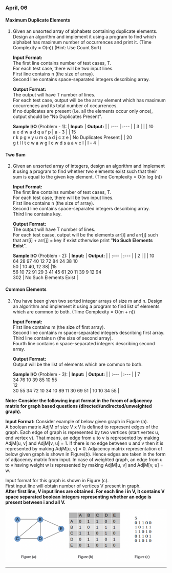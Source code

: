 ### April, 06

#### Maximum Duplicate Elements

1. Given an unsorted array of alphabets containing duplicate elements. Design an algorithm and implement it using a program to find which alphabet has maximum number of occurrences and print it. (Time Complexity = O(n)) (Hint: Use Count Sort)

    **Input Format:**</br>
    The first line contains number of test cases, T.</br>
    For each test case, there will be two input lines.</br>
    First line contains n (the size of array).</br>
    Second line contains space-separated integers describing array.</br>

    **Output Format:**</br>
    The output will have T number of lines.</br>
    For each test case, output will be the array element which has maximum occurrences and its total number of occurrences.</br>
    If no duplicates are present (i.e. all the elements occur only once), output should be "No Duplicates Present".</br>

    **Sample I/O** (Problem - 1):
    | **Input:** | **Output:** |
    | :---       | :---        |
    | 3          |             |
    | 10</br>a e d w a d q a f p | a - 3 |
    | 15</br>r k p g v y u m q a d j c z e | No Duplicates Present |
    | 20</br>g t l l t c w a w g l c w d s a a v c l | l - 4 |

#### Two Sum

2. Given an unsorted array of integers, design an algorithm and implement it using a program to find whether two elements exist such that their sum is equal to the given key element. (Time Complexity = O(n log (n))

    **Input Format:**</br>
    The first line contains number of test cases, T.</br>
    For each test case, there will be two input lines.</br>
    First line contains n (the size of array).</br>
    Second line contains space-separated integers describing array.</br>
    Third line contains key.</br>

    **Output Format:**</br>
    The output will have T number of lines.</br>
    For each test caase, output will be the elements arr[i] and arr[j] such that arr[i] + arr[j] = key if exist otherwise print "**No Such Elements Exist**".</br>

    **Sample I/O** (Problem - 2):
    | **Input:** | **Output:** |
    | :---       | :---        |
    | 2          |             |
    | 10</br>64 28 97 40 12 72 84 24 38 10</br>50 | 10 40, 12 38|
    |15</br>56 10 72 91 29 3 41 45 61 20 11 39 9 12 94</br>302 | No Such Elements Exist |

#### Common Elements

3. You have been given two sorted integer arrays of size m and n. Design an algorithm and implement it using a program to find list of elements which are common to both. (Time Complexity = O(m + n))

    **Input Format:**</br>
    First line contains m (the size of first array).</br>
    Second line contains m space-separated integers describing first array.</br>
    Third line contains n (the size of second array).</br>
    Fourth line contains n space-separated integers describing second array.</br>

    **Output Format:**</br>
    Output will be the list of elements which are common to both.</br>

    **Sample I/O** (Problem - 3):
    | **Input:** | **Output:** |
    | :---       | :---        |
    | 7</br>34 76 10 39 85 10 55</br>12</br>30 55 34 72 10 34 10 89 11 30 69 51 | 10 10 34 55 |

**Note: Consider the following input format in the forom of adjacency matrix for graph based questions (directed/undirected/unweighted graph).**

**Input Format:** Consider example of below given graph in Figure (a).</br>
A boolean matrix AdjM of size V x V is defined to represent edges of the graph. Each edge of graph is represented by two vertices (start vertex u, end vertex v). That means, an edge from u to v is represented by making AdjM[u, v] and AdjM[v, u] = 1. If there is no edge between u and v then it is represented by making AdjM[u, v] = 0. Adjacency matrix representation of below given graph is shown in Figure(b). Hence edges are taken in the form of adjacency matrix from input. In case of weighted graph, an edge from u to v having weight w is represented by making AdjM[u, v] and AdjM[v, u] = w.</br>

Input format for this graph is shown in Figure (c).</br>
First input line will obtain number of vertices V present in graph.</br>
**After first line, V input lines are obtained. For each line i in V, it contains V space separated boolean integers representing whether an edge is present between i and all V.**</br>


![graph](/PCS-409/Week_5/pictures/picture.png "graph representation")

---